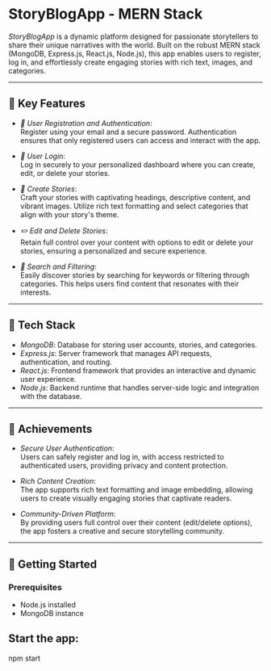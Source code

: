 # StoryBlogApp - MERN Stack

*StoryBlogApp* is a dynamic platform designed for passionate storytellers to share their unique narratives with the world. Built on the robust MERN stack (MongoDB, Express.js, React.js, Node.js), this app enables users to register, log in, and effortlessly create engaging stories with rich text, images, and categories.

---

## 🔹 Key Features

- *🔐 User Registration and Authentication*:  
  Register using your email and a secure password. Authentication ensures that only registered users can access and interact with the app.

- *🔑 User Login*:  
  Log in securely to your personalized dashboard where you can create, edit, or delete your stories.

- *📝 Create Stories*:  
  Craft your stories with captivating headings, descriptive content, and vibrant images. Utilize rich text formatting and select categories that align with your story's theme.

- *✏️ Edit and Delete Stories*:  
  Retain full control over your content with options to edit or delete your stories, ensuring a personalized and secure experience.

- *🔎 Search and Filtering*:  
  Easily discover stories by searching for keywords or filtering through categories. This helps users find content that resonates with their interests.

---

## 🔹 Tech Stack

- *MongoDB*: Database for storing user accounts, stories, and categories.
- *Express.js*: Server framework that manages API requests, authentication, and routing.
- *React.js*: Frontend framework that provides an interactive and dynamic user experience.
- *Node.js*: Backend runtime that handles server-side logic and integration with the database.

---

## 🔹 Achievements

- *Secure User Authentication*:  
  Users can safely register and log in, with access restricted to authenticated users, providing privacy and content protection.

- *Rich Content Creation*:  
  The app supports rich text formatting and image embedding, allowing users to create visually engaging stories that captivate readers.

- *Community-Driven Platform*:  
  By providing users full control over their content (edit/delete options), the app fosters a creative and secure storytelling community.

---

## 🔹 Getting Started

### Prerequisites
- Node.js installed
- MongoDB instance

## Start the app:
   npm start
